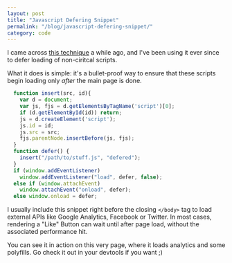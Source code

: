 ```yaml
---
layout: post
title: "Javascript Defering Snippet"
permalink: "/blog/javascript-defering-snippet/"
category: code
---
```


<p class="lead">
I came across <a href="http://www.feedthebot.com/pagespeed/defer-loading-javascript.html">this technique</a> a while ago, and I've been using it ever since to defer loading of non-ciritcal scripts. 
</p>

What it does is simple: it's a bullet-proof way to ensure that these scripts begin loading only _after_ the main page is done.

``` js
  function insert(src, id){
    var d = document;
    var js, fjs = d.getElementsByTagName('script')[0];
    if (d.getElementById(id)) return;
    js = d.createElement('script'); 
    js.id = id;
    js.src = src;
    fjs.parentNode.insertBefore(js, fjs);
  }
  function defer() {
    insert("/path/to/stuff.js", "defered");
  }
  if (window.addEventListener)
    window.addEventListener("load", defer, false);
  else if (window.attachEvent)
    window.attachEvent("onload", defer);
  else window.onload = defer;
```

I usually include this snippet right before the closing `</body>` tag to load external APIs like Google Analytics, Facebook or Twitter. In most cases, rendering a "Like" Button can wait until after page load, without the associated performance hit.

You can see it in action on this very page, where it loads analytics and some polyfills.
Go check it out in your devtools if you want ;)